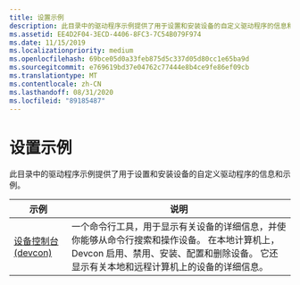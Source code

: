 ```yaml
---
title: 设置示例
description: 此目录中的驱动程序示例提供了用于设置和安装设备的自定义驱动程序的信息和示例。
ms.assetid: EE4D2F04-3ECD-4406-8FC3-7C54B079F974
ms.date: 11/15/2019
ms.localizationpriority: medium
ms.openlocfilehash: 69bce05d0a33feb875d5c337d05d80cc1e65ba9d
ms.sourcegitcommit: e769619bd37e04762c77444e8b4ce9fe86ef09cb
ms.translationtype: MT
ms.contentlocale: zh-CN
ms.lasthandoff: 08/31/2020
ms.locfileid: "89185487"
---
```

# <a name="setup-samples"></a>设置示例

此目录中的驱动程序示例提供了用于设置和安装设备的自定义驱动程序的信息和示例。

| 示例 | 说明 |
| --- | --- |
| [设备控制台 (devcon) ](/samples/microsoft/windows-driver-samples/device-console-devcon-tool/) | 一个命令行工具，用于显示有关设备的详细信息，并使你能够从命令行搜索和操作设备。 在本地计算机上，Devcon 启用、禁用、安装、配置和删除设备。 它还显示有关本地和远程计算机上的设备的详细信息。 |
